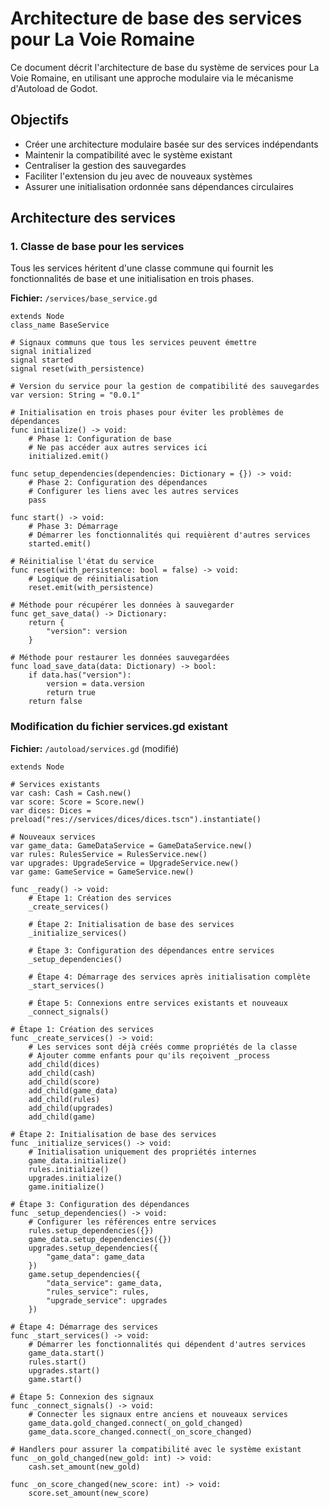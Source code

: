 # Architecture de base des services pour La Voie Romaine

Ce document décrit l'architecture de base du système de services pour La Voie Romaine, en utilisant une approche modulaire via le mécanisme d'Autoload de Godot.

## Objectifs

- Créer une architecture modulaire basée sur des services indépendants
- Maintenir la compatibilité avec le système existant
- Centraliser la gestion des sauvegardes
- Faciliter l'extension du jeu avec de nouveaux systèmes
- Assurer une initialisation ordonnée sans dépendances circulaires

## Architecture des services

### 1. Classe de base pour les services

Tous les services héritent d'une classe commune qui fournit les fonctionnalités de base et une initialisation en trois phases.

**Fichier:** `/services/base_service.gd`

```gdscript
extends Node
class_name BaseService

# Signaux communs que tous les services peuvent émettre
signal initialized
signal started
signal reset(with_persistence)

# Version du service pour la gestion de compatibilité des sauvegardes
var version: String = "0.0.1"

# Initialisation en trois phases pour éviter les problèmes de dépendances
func initialize() -> void:
    # Phase 1: Configuration de base
    # Ne pas accéder aux autres services ici
    initialized.emit()

func setup_dependencies(dependencies: Dictionary = {}) -> void:
    # Phase 2: Configuration des dépendances
    # Configurer les liens avec les autres services
    pass

func start() -> void:
    # Phase 3: Démarrage
    # Démarrer les fonctionnalités qui requièrent d'autres services
    started.emit()
    
# Réinitialise l'état du service
func reset(with_persistence: bool = false) -> void:
    # Logique de réinitialisation
    reset.emit(with_persistence)
    
# Méthode pour récupérer les données à sauvegarder
func get_save_data() -> Dictionary:
    return {
        "version": version
    }
    
# Méthode pour restaurer les données sauvegardées
func load_save_data(data: Dictionary) -> bool:
    if data.has("version"):
        version = data.version
        return true
    return false
```

### Modification du fichier services.gd existant

**Fichier:** `/autoload/services.gd` (modifié)

```gdscript
extends Node

# Services existants
var cash: Cash = Cash.new()
var score: Score = Score.new()
var dices: Dices = preload("res://services/dices/dices.tscn").instantiate()

# Nouveaux services
var game_data: GameDataService = GameDataService.new()
var rules: RulesService = RulesService.new()
var upgrades: UpgradeService = UpgradeService.new()
var game: GameService = GameService.new()

func _ready() -> void:
    # Étape 1: Création des services
    _create_services()
    
    # Étape 2: Initialisation de base des services
    _initialize_services()
    
    # Étape 3: Configuration des dépendances entre services
    _setup_dependencies()
    
    # Étape 4: Démarrage des services après initialisation complète
    _start_services()
    
    # Étape 5: Connexions entre services existants et nouveaux
    _connect_signals()

# Étape 1: Création des services
func _create_services() -> void:
    # Les services sont déjà créés comme propriétés de la classe
    # Ajouter comme enfants pour qu'ils reçoivent _process
    add_child(dices)
    add_child(cash)
    add_child(score)
    add_child(game_data)
    add_child(rules)
    add_child(upgrades)
    add_child(game)

# Étape 2: Initialisation de base des services
func _initialize_services() -> void:
    # Initialisation uniquement des propriétés internes
    game_data.initialize()
    rules.initialize()
    upgrades.initialize()
    game.initialize()

# Étape 3: Configuration des dépendances
func _setup_dependencies() -> void:
    # Configurer les références entre services
    rules.setup_dependencies({})
    game_data.setup_dependencies({})
    upgrades.setup_dependencies({
        "game_data": game_data
    })
    game.setup_dependencies({
        "data_service": game_data,
        "rules_service": rules,
        "upgrade_service": upgrades
    })

# Étape 4: Démarrage des services
func _start_services() -> void:
    # Démarrer les fonctionnalités qui dépendent d'autres services
    game_data.start()
    rules.start()
    upgrades.start()
    game.start()

# Étape 5: Connexion des signaux
func _connect_signals() -> void:
    # Connecter les signaux entre anciens et nouveaux services
    game_data.gold_changed.connect(_on_gold_changed)
    game_data.score_changed.connect(_on_score_changed)

# Handlers pour assurer la compatibilité avec le système existant
func _on_gold_changed(new_gold: int) -> void:
    cash.set_amount(new_gold)
    
func _on_score_changed(new_score: int) -> void:
    score.set_amount(new_score)
```
